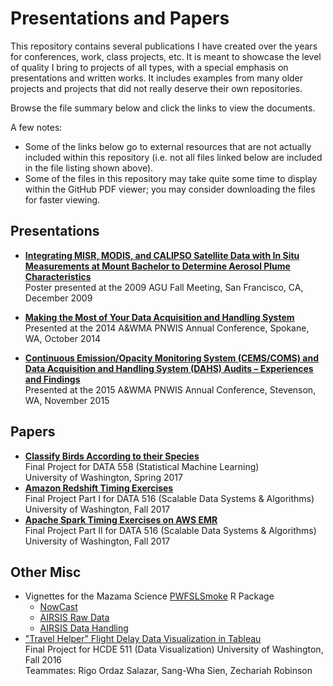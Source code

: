 # Presentations and Papers

This repository contains several publications I have created over the years for conferences, work, class projects, etc. It is meant to showcase the level of quality I bring to projects of all types, with a special emphasis on presentations and written works. It includes examples from many older projects and projects that did not really deserve their own repositories.

Browse the file summary below and click the links to view the documents.

A few notes:

* Some of the links below go to external resources that are not actually included within this repository (i.e. not all files linked below are included in the file listing shown above).
* Some of the files in this repository may take quite some time to display within the GitHub PDF viewer; you may consider downloading the files for faster viewing.

## Presentations

* [**Integrating MISR, MODIS, and CALIPSO Satellite Data with In Situ Measurements at Mount Bachelor to Determine Aerosol Plume Characteristics**](blob/master/2009_AGU.pdf)  
Poster presented at the 2009 AGU Fall Meeting, San Francisco, CA, December 2009  

* [**Making the Most of Your Data Acquisition and Handling System**](blob/master/2015_PNWIS.pdf)  
Presented at the 2014 A&WMA PNWIS Annual Conference, Spokane, WA, October 2014  

* [**Continuous Emission/Opacity Monitoring System (CEMS/COMS) and Data Acquisition and Handling System (DAHS) Audits – Experiences and Findings**](blob/master/2015_PNWIS.pdf)  
Presented at the 2015 A&WMA PNWIS Annual Conference, Stevenson, WA, November 2015  

## Papers

* [**Classify Birds According to their Species**](blob/master/2017_06_DATA558_Final_Paper.pdf)  
Final Project for DATA 558 (Statistical Machine Learning)  
University of Washington, Spring 2017
* [**Amazon Redshift Timing Exercises**](blob/master/2017_12_DATA516_Final_Project_PartI.pdf)  
Final Project Part I for DATA 516 (Scalable Data Systems & Algorithms)  
University of Washington, Fall 2017
* [**Apache Spark Timing Exercises on AWS EMR**](blob/master/2017_12_DATA516_Final_Project_PartII.pdf)  
Final Project Part II for DATA 516 (Scalable Data Systems & Algorithms)  
University of Washington, Fall 2017


## Other Misc

* Vignettes for the Mazama Science [PWFSLSmoke](https://github.com/mazamascience/pwfslsmoke) R Package
    - [NowCast](https://github.com/MazamaScience/PWFSLSmoke/blob/master/vignettes/NowCast.Rmd)
    - [AIRSIS Raw Data](https://github.com/MazamaScience/PWFSLSmoke/blob/master/localNotebooks/AIRSIS_Raw_Data.Rmd)
    - [AIRSIS Data Handling](https://github.com/MazamaScience/PWFSLSmoke/blob/master/localNotebooks/AIRSIS_Data_Handling.Rmd)
* ["Travel Helper" Flight Delay Data Visualization in Tableau](https://public.tableau.com/profile/publish/TravelHelper/Dashboard2#!/publish-confirm)  
Final Project for HCDE 511 (Data Visualization)
University of Washington, Fall 2016  
Teammates: Rigo Ordaz Salazar, Sang-Wha Sien, Zechariah Robinson
